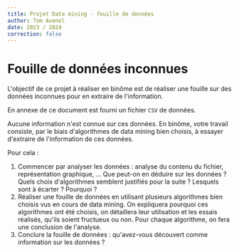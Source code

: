 ```yaml
---
title: Projet Data mining - fouille de données
author: Tom Avenel
date: 2023 / 2024
correction: false
---
```


# Fouille de données inconnues

L'objectif de ce projet à réaliser en binôme est de réaliser une fouille sur des données inconnues pour en extraire de l'information.

En annexe de ce document est fourni un fichier `CSV` de données.

Aucune information n'est connue sur ces données. En binôme, votre travail consiste, par le biais d'algorithmes de data mining bien choisis, à essayer d'extraire de l'information de ces données.

Pour cela :

1. Commencer par analyser les données : analyse du contenu du fichier, représentation graphique, ... Que peut-on en déduire sur les données ? Quels choix d'algorithmes semblent justifiés pour la suite ? Lesquels sont à écarter ? Pourquoi ?
2. Réaliser une fouille de données en utilisant plusieurs algorithmes bien choisis vus en cours de data mining. On expliquera pourquoi ces algorithmes ont été choisis, on détaillera leur utilisation et les essais réalisés, qu'ils soient fructueux ou non. Pour chaque algorithme, on fera une conclusion de l'analyse.
3. Conclure la fouille de données : qu'avez-vous découvert comme information sur les données ?
